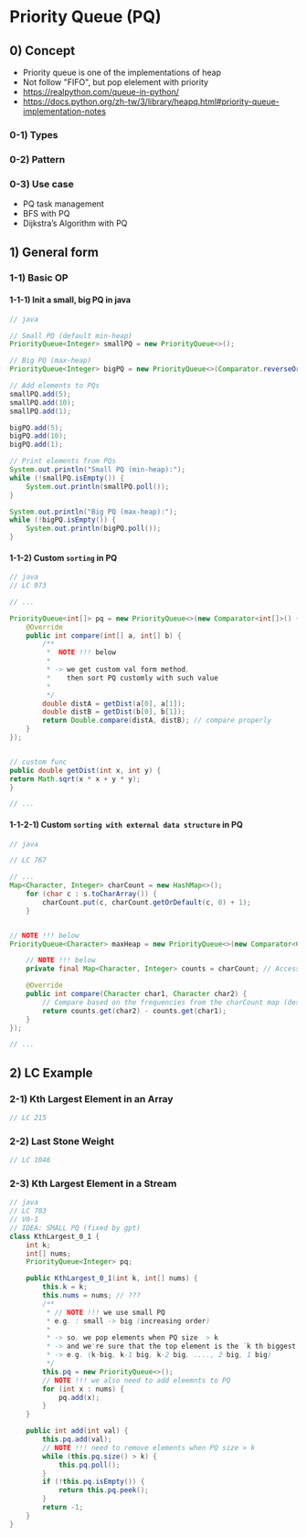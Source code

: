 # Priority Queue (PQ) 

## 0) Concept

- Priority queue is one of the implementations of heap
- Not follow "FIFO", but pop elelement with priority
- https://realpython.com/queue-in-python/
- https://docs.python.org/zh-tw/3/library/heapq.html#priority-queue-implementation-notes

### 0-1) Types

### 0-2) Pattern

### 0-3) Use case

- PQ task management
- BFS with PQ
- Dijkstra’s Algorithm with PQ

## 1) General form

### 1-1) Basic OP

#### 1-1-1) Init a small, big PQ in java

```java
// java

// Small PQ (default min-heap)
PriorityQueue<Integer> smallPQ = new PriorityQueue<>();

// Big PQ (max-heap)
PriorityQueue<Integer> bigPQ = new PriorityQueue<>(Comparator.reverseOrder());

// Add elements to PQs
smallPQ.add(5);
smallPQ.add(10);
smallPQ.add(1);

bigPQ.add(5);
bigPQ.add(10);
bigPQ.add(1);

// Print elements from PQs
System.out.println("Small PQ (min-heap):");
while (!smallPQ.isEmpty()) {
    System.out.println(smallPQ.poll());
}

System.out.println("Big PQ (max-heap):");
while (!bigPQ.isEmpty()) {
    System.out.println(bigPQ.poll());
} 
```


#### 1-1-2) Custom `sorting` in PQ

```java
// java
// LC 973

// ...

PriorityQueue<int[]> pq = new PriorityQueue<>(new Comparator<int[]>() {
    @Override
    public int compare(int[] a, int[] b) {
        /** 
         *  NOTE !!! below
         * 
         * -> we get custom val form method,
         *    then sort PQ customly with such value
         * 
         */
        double distA = getDist(a[0], a[1]);
        double distB = getDist(b[0], b[1]);
        return Double.compare(distA, distB); // compare properly
    }
});


// custom func
public double getDist(int x, int y) {
return Math.sqrt(x * x + y * y);
}

// ...
```

#### 1-1-2-1) Custom `sorting with external data structure` in PQ

```java
// java

// LC 767

// ...
Map<Character, Integer> charCount = new HashMap<>();
    for (char c : s.toCharArray()) {
        charCount.put(c, charCount.getOrDefault(c, 0) + 1);
    }


// NOTE !!! below 
PriorityQueue<Character> maxHeap = new PriorityQueue<>(new Comparator<Character>() {

    // NOTE !!! below 
    private final Map<Character, Integer> counts = charCount; // Access the charCount map

    @Override
    public int compare(Character char1, Character char2) {
        // Compare based on the frequencies from the charCount map (descending order)
        return counts.get(char2) - counts.get(char1);
    }
});

// ...
```



## 2) LC Example


### 2-1) Kth Largest Element in an Array
```java
// LC 215
```


### 2-2) Last Stone Weight
```java
// LC 1046
```

### 2-3)  Kth Largest Element in a Stream

```java
// java
// LC 703
// V0-1
// IDEA: SMALL PQ (fixed by gpt)
class KthLargest_0_1 {
    int k;
    int[] nums;
    PriorityQueue<Integer> pq;

    public KthLargest_0_1(int k, int[] nums) {
        this.k = k;
        this.nums = nums; // ???
        /**
         * // NOTE !!! we use small PQ
         * e.g. : small -> big (increasing order)
         *
         * -> so, we pop elements when PQ size  > k
         * -> and we're sure that the top element is the `k th biggest element
         * -> e.g. (k-big, k-1 big, k-2 big, ...., 2 big, 1 big)
         */
        this.pq = new PriorityQueue<>();
        // NOTE !!! we also need to add eleemnts to PQ
        for (int x : nums) {
            pq.add(x);
        }
    }

    public int add(int val) {
        this.pq.add(val);
        // NOTE !!! need to remove elements when PQ size > k
        while (this.pq.size() > k) {
            this.pq.poll();
        }
        if (!this.pq.isEmpty()) {
            return this.pq.peek();
        }
        return -1;
    }
}
```
